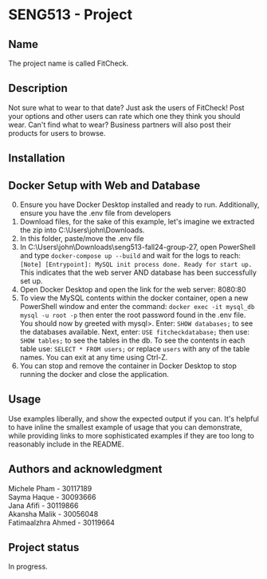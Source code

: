 # SENG513 - Project

## Name

The project name is called FitCheck.

## Description

Not sure what to wear to that date? Just ask the users of FitCheck! Post your options and other users can rate which one they think you should wear. Can't find what to wear? Business partners will also post their products for users to browse.

## Installation

## Docker Setup with Web and Database

0. Ensure you have Docker Desktop installed and ready to run. Additionally, ensure you have the .env file from developers
1. Download files, for the sake of this example, let's imagine we extracted the zip into C:\Users\john\Downloads.
2. In this folder, paste/move the .env file
3. In C:\Users\john\Downloads\seng513-fall24-group-27, open PowerShell and type ``` docker-compose up --build ``` and wait for the logs to reach: ``` [Note] [Entrypoint]: MySQL init process done. Ready for start up. ``` This indicates that the web server AND database has been successfully set up.
4. Open Docker Desktop and open the link for the web server: 8080:80⁠
5. To view the MySQL contents within the docker container, open a new PowerShell window and enter the command: ``` docker exec -it mysql_db mysql -u root -p ``` then enter the root password found in the .env file. You should now by greeted with mysql>. Enter: ``` SHOW databases; ``` to see the databases available. Next, enter: ``` USE fitcheckdatabase; ``` then use: ``` SHOW tables; ``` to see the tables in the db. To see the contents in each table use: ``` SELECT * FROM users; ``` or replace ``` users ``` with any of the table names. You can exit at any time using Ctrl-Z.
6. You can stop and remove the container in Docker Desktop to stop running the docker and close the application.

## Usage

Use examples liberally, and show the expected output if you can. It's helpful to have inline the smallest example of usage that you can demonstrate, while providing links to more sophisticated examples if they are too long to reasonably include in the README.

## Authors and acknowledgment

Michele Pham - 30117189  <br />
Sayma Haque - 30093666  <br />
Jana Afifi - 30119866  <br />
Akansha Malik - 30056048  <br />
Fatimaalzhra Ahmed - 30119664

## Project status

In progress.